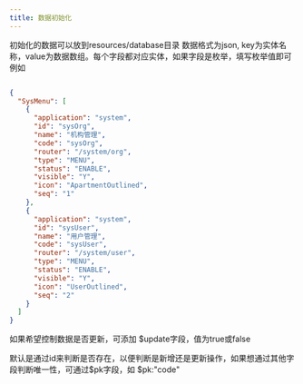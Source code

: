```yaml
---
title: 数据初始化
---
```


初始化的数据可以放到resources/database目录
数据格式为json, key为实体名称，value为数据数组。每个字段都对应实体，如果字段是枚举，填写枚举值即可
例如 
```json

{
  "SysMenu": [
    {
      "application": "system",
      "id": "sysOrg",
      "name": "机构管理",
      "code": "sysOrg",
      "router": "/system/org",
      "type": "MENU",
      "status": "ENABLE",
      "visible": "Y",
      "icon": "ApartmentOutlined",
      "seq": "1"
    },
    {
      "application": "system",
      "id": "sysUser",
      "name": "用户管理",
      "code": "sysUser",
      "router": "/system/user",
      "type": "MENU",
      "status": "ENABLE",
      "visible": "Y",
      "icon": "UserOutlined",
      "seq": "2"
    }
  ]
}

```

如果希望控制数据是否更新，可添加 $update字段，值为true或false

默认是通过id来判断是否存在，以便判断是新增还是更新操作，如果想通过其他字段判断唯一性，可通过$pk字段，如 $pk:"code"

